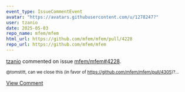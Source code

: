 ```yaml
---
event_type: IssueCommentEvent
avatar: "https://avatars.githubusercontent.com/u/1278247?"
user: tzanio
date: 2025-05-03
repo_name: mfem/mfem
html_url: https://github.com/mfem/mfem/pull/4228
repo_url: https://github.com/mfem/mfem
---
```


<a href='https://github.com/tzanio' target='_blank'>tzanio</a> commented on issue <a href='https://github.com/mfem/mfem/pull/4228' target='_blank'>mfem/mfem#4228</a>.

<small>@tomstitt, can we close this (in favor of https://github.com/mfem/mfem/pull/4305)?...</small>

<a href='https://github.com/mfem/mfem/pull/4228' target='_blank'>View Comment</a>